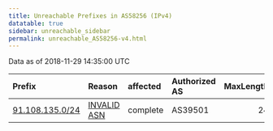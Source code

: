 ```yaml
---
title: Unreachable Prefixes in AS58256 (IPv4)
datatable: true
sidebar: unreachable_sidebar
permalink: unreachable_AS58256-v4.html
---
```


Data as of 2018-11-29 14:35:00 UTC


<div class="datatable-begin"></div>

| Prefix                                                   | Reason                                                                                                 | affected   | Authorized AS   |   MaxLength | Anchor                                         |   unreachable /24s |
|:---------------------------------------------------------|:-------------------------------------------------------------------------------------------------------|:-----------|:----------------|------------:|:-----------------------------------------------|-------------------:|
| [91.108.135.0/24](https://stat.ripe.net/91.108.135.0/24) | [INVALID ASN](https://rpki-validator.ripe.net/announcement-preview?asn=AS58256&prefix=91.108.135.0/24) | complete   | AS39501         |          24 | [RIPE](unreachable_RIPE_NCC_RPKI_Root-v4.html) |                  1 |

<div class="datatable-end"></div>
